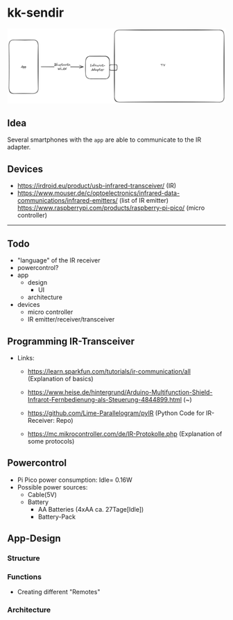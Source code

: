 # kk-sendir

![architecture](./assets/architecture-sendir.png)

## Idea

Several smartphones with the `app` are able to communicate to the IR adapter.

## Devices

- https://irdroid.eu/product/usb-infrared-transceiver/ (IR)
- https://www.mouser.de/c/optoelectronics/infrared-data-communications/infrared-emitters/ (list of IR emitter)
https://www.raspberrypi.com/products/raspberry-pi-pico/ (micro controller)

---

## Todo

- "language" of the IR receiver
- powercontrol?
- app
    - design
        - UI
    - architecture
- devices
    - micro controller
    - IR emitter/receiver/transceiver

## Programming IR-Transceiver
- Links:
    - https://learn.sparkfun.com/tutorials/ir-communication/all (Explanation of basics)
    - https://www.heise.de/hintergrund/Arduino-Multifunction-Shield-Infrarot-Fernbedienung-als-Steuerung-4844899.html (~)
      
    - https://github.com/Lime-Parallelogram/pyIR (Python Code for IR-Receiver: Repo)
    - https://mc.mikrocontroller.com/de/IR-Protokolle.php (Explanation of some protocols)
 
## Powercontrol
- Pi Pico power consumption: Idle= 0.16W
- Possible power sources:
  - Cable(5V)
  - Battery
    - AA Batteries (4xAA ca. 27Tage[Idle])
    - Battery-Pack
## App-Design


### Structure

### Functions
- Creating different "Remotes"
### Architecture
